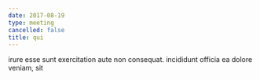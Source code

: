 ```yaml
---
date: 2017-08-19
type: meeting
cancelled: false
title: qui
---
```

irure esse sunt exercitation aute non consequat. incididunt officia ea dolore veniam, sit